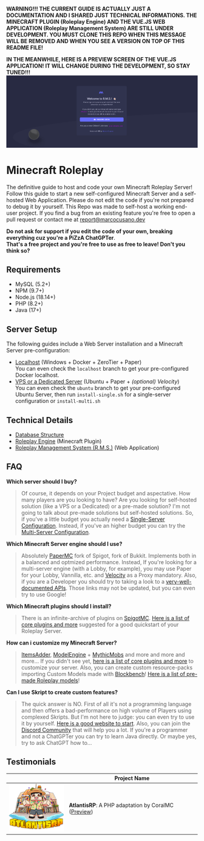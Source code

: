 **WARNING!!! THE CURRENT GUIDE IS ACTUALLY JUST A DOCUMENTATION AND I SHARED JUST TECHNICAL INFORMATIONS. THE MINECRAFT PLUGIN (Roleplay Engine) AND THE VUE.JS WEB APPLICATION (Roleplay Management System) ARE STILL UNDER DEVELOPMENT. YOU MUST CLONE THIS REPO WHEN THIS MESSAGE WILL BE REMOVED AND WHEN YOU SEE A VERSION ON TOP OF THIS README FILE!**

**IN THE MEANWHILE, HERE IS A PREVIEW SCREEN OF THE VUE.JS APPLICATION! IT WILL CHANGE DURING THE DEVELOPMENT, SO STAY TUNED!!!**
![Minecraft Roleplay Management System](https://github.com/marcocusano/minecraft-roleplay/blob/main/assets/screen-login.png)

# Minecraft Roleplay
The definitive guide to host and code your own Minecraft Roleplay Server!
Follow this guide to start a new self-configured Minecraft Server and a self-hosted Web Application.
Please do not edit the code if you're not prepared to debug it by yourself.
This Repo was made to self-host a working end-user project. If you find a bug from an existing feature you're free to open a pull request or contact me at [report@marcocusano.dev](mailto:report@marcocusano.dev)

**Do not ask for support if you edit the code of your own, breaking everything cuz you're a PiZzA ChatGPTer**.\
**That's a free project and you're free to use as free to leave! Don't you think so?**

## Requirements
- MySQL (5.2+)
- NPM (9.7+)
- Node.js (18.14+)
- PHP (8.2+)
- Java (17+)

## Server Setup
The following guides include a Web Server installation and a Minecraft Server pre-configuration:
- [Localhost](https://github.com/marcocusano/minecraft-roleplay/wiki/Localhost-Installation) (Windows + Docker + ZeroTier + Paper)\
You can even check the `localhost` branch to get your pre-configured Docker localhost.
- [VPS or a Dedicated Server](https://github.com/marcocusano/minecraft-roleplay/wiki/Ubuntu-Installation) (Ubuntu + Paper + _(optional) Velocity_)\
You can even check the `ubuntu` branch to get your pre-configured Ubuntu Server, then run `install-single.sh` for a single-server configuration or `install-multi.sh`

## Technical Details
- [Database Structure](https://github.com/marcocusano/minecraft-roleplay/wiki/Database-Structure)
- [Roleplay Engine](https://github.com/marcocusano/minecraft-roleplay/wiki/Minecraft-Engine) (Minecraft Plugin)
- [Roleplay Management System (R.M.S.)](https://github.com/marcocusano/minecraft-roleplay/wiki/Roleplay-Management-System) (Web Application)

## FAQ

**Which server should I buy?**
> Of course, it depends on your Project budget and aspectative. How many players are you looking to have? Are you looking for self-hosted solution (like a VPS or a Dedicated) or a pre-made solution?
I'm not going to talk about pre-made solutions but self-hosted solutions. So, if you've a little budget you actually need a [Single-Server Configuration](#). Instead, if you've an higher budget you can try the [Multi-Server Configuration](#).


**Which Minecraft Server engine should I use?**
> Absolutely [PaperMC](https://papermc.io/software/paper) fork of Spigot, fork of Bukkit. Implements both in a balanced and optmized performance. Instead, If you're looking for a multi-server engine (with a Lobby, for example), you may use Paper for your Lobby, Vannilla, etc. and [Velocity](https://papermc.io/software/velocity) as a Proxy mandatory. Also, if you are a Developer you should try to taking a look to a [very-well-documented APIs](https://hub.spigotmc.org/javadocs/bukkit/). Those links may not be updated, but you can even try to use Google!


**Which Minecraft plugins should I install?**
> There is an infinite-archive of plugins on [SpigotMC](https://www.spigotmc.org). [Here is a list of core plugins and more](https://github.com/marcocusano/minecraft-roleplay/wiki/Minecraft-Useful-Plugins) suggested for a good quickstart of your Roleplay Server.


**How can i customize my Minecraft Server?**
> [ItemsAdder](https://www.spigotmc.org/resources/%E2%9C%A8itemsadder%E2%AD%90emotes-mobs-items-armors-hud-gui-emojis-blocks-wings-hats-liquids.73355/), [ModelEngine](https://www.spigotmc.org/resources/conxeptworks-model-engine%E2%80%94ultimate-custom-entity-model-manager-1-16-5-1-20.79477/) + [MythicMobs](https://mythiccraft.io/index.php?pages/official-mythicmobs-download/) and more and more and more... If you didn't see yet, [here is a list of core plugins and more](https://github.com/marcocusano/minecraft-roleplay/wiki/Minecraft-Useful-Plugins) to customize your server. Also, you can create custom resource-packs importing Custom Models made with [Blockbench](https://www.blockbench.net/)! [Here is a list of pre-made Roleplay models](https://github.com/marcocusano/minecraft-roleplay/wiki/Roleplay-Models)!


**Can I use Skript to create custom features?**
> The quick answer is NO. First of all it's not a programming language and then offers a bad-performance on high volume of Players using complexed Skripts.
> But I'm not here to judge: you can even try to use it by yourself. [Here is a good website to start](https://skunity.com/). Also, you can join the [Discord Community](https://discord.gg/skript) that will help you a lot.
> If you're a programmer and not a ChatGPTer you can try to learn Java directly. Or maybe yes, try to ask ChatGPT how to...

## Testimonials
|                                                                                                                                           | **Project Name**                                                                   |
|-------------------------------------------------------------------------------------------------------------------------------------------|------------------------------------------------------------------------------------|
| [![AtlantisRP](https://github.com/marcocusano/minecraft-roleplay/blob/main/assets/testimonial-atlantisrp.png)](https://app.atlantisrp.it) | **AtlantisRP**: A PHP adaptation by CoralMC ([Preview](https://app.atlantisrp.it)) |
